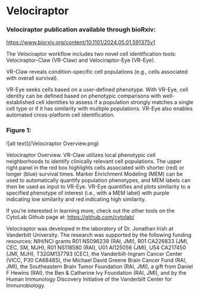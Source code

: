 # Velociraptor

### Velociraptor publication available through bioRxiv:
https://www.biorxiv.org/content/10.1101/2024.05.01.591375v1

The Velociraptor workflow includes two novel cell identification tools: Velociraptor-Claw (VR-Claw) and Velociraptor-Eye (VR-Eye).

VR-Claw reveals condition-specific cell populations (e.g., cells associated with overall survival).

VR-Eye seeks cells based on a user-defined phenotype. With VR-Eye, cell identity can be defined based on phenotypic comparisons with well-established cell identities to assess if a population strongly matches a single cell type or if it has similarity with multiple populations. VR-Eye also enables automated cross-platform cell identification.

### Figure 1:

![alt text](/Velociraptor Overview.png)

Velociraptor Overview. VR-Claw utilizes local phenotypic cell neighborhoods to identify clinically relevant cell populations. The upper right panel in the red box highlights cells associated with shorter (red) or longer (blue) survival times. Marker Enrichment Modeling (MEM) can be used to automatically quantify population phenotypes, and MEM labels can then be used as input to VR-Eye. VR-Eye quantifies and plots similarity to a specified phenotype of interest (i.e., with a MEM label) with purple indicating low similarity and red indicating high similarity. 

If you’re interested in learning more, check out the other tools on the CytoLab Github page at:
https://github.com/cytolab/

Velociraptor was developed in the laboratory of Dr. Jonathan Irish at Vanderbilt University.  The research was supported by the following funding resources: NIH/NCI grants R01 NS096238 (RAI, JMI), R01 CA226833 (JMI, CEC, SM, MJH), R01 NS118580 (RAI), U01 AI125056 (JMI), U54 CA217450 (JMI, MJH), T32GM137793 (CEC), the Vanderbilt-Ingram Cancer Center (VICC, P30 CA68485), the Michael David Greene Brain Cancer Fund (RAI, JMI), the Southeastern Brain Tumor Foundation (RAI, JMI), a gift from Daniel F Hewins (RAI), the Ben & Catherine Ivy Foundation (RAI, JMI), and by the Human Immunology Discovery Initiative of the Vanderbilt Center for Immunobiology.
